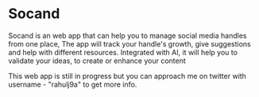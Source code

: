  

# Socand

Socand is an web app that can help you to manage social media handles from one place,
The app will track your handle's growth, give suggestions and help with different resources.
Integrated with AI, it will help you to validate your ideas, to create or enhance your content

This web app is still in progress but you can approach me on twitter with username - "rahulj9a" to get more info.

 

 
 
